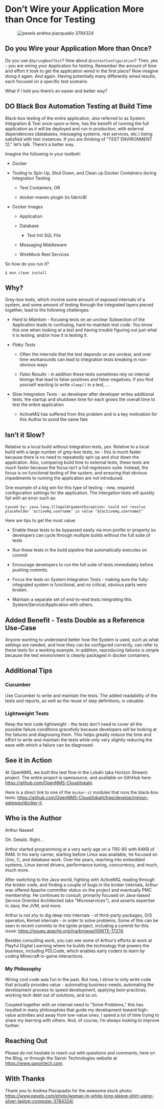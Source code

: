 # Don’t Wire your Application More than Once for Testing

<figure>
<img src="./assets/pexels/pexels-andrea-piacquadio-3784324.jpg"
alt="pexels andrea piacquadio 3784324" />
</figure>

## Do you Wire your Application More than Once?

Do you use `@SpringBootTest`? How about `@ContextConfiguration`? Then,
yes - you are wiring your Application for testing. Remember the amount
of time and effort it took to get the application wired in the first
place? Now imagine doing it again. And again. Having potentially many
differently wired results, each focused on a specific test scenario.

What if I told you there’s an easier and better way?

## DO Black Box Automation Testing at Build Time

Black-box testing of the entire application, also referred to as System
Integration & Test once-upon-a-time, has the benefit of running the full
application as it will be deployed and run in production, with external
dependencies (databases, messaging systems, rest services, etc.) being
satisfied with test instances. If you are thinking of "TEST ENVIRONMENT
12," let’s talk. There’s a better way.

Imagine the following in your toolbelt:

- Docker

- Tooling to Spin Up, Shut Down, and Clean up Docker Containers during
  Integration Testing

  - Test Containers, OR

  - docker-maven-plugin (io.fabric8)

- Docker Images

  - Application

  - Database

    - Test Init SQL File

  - Messaging Middleware

  - WireMock Rest Services

So how do you run it?

    $ mvn clean install

## Why?

Grey-box tests, which involve some amount of exposed internals of a
system, and some amount of testing through the integrated layers pieced
together, lead to the following challenges:

- *Hard to Maintain* - focusing tests on an unclear Subsection of the
  Application leads to confusing, hard-to-maintain test code. You know
  this one when looking at a test and having trouble figuring out just
  what it is testing, and/or how it is testing it.

- *Flaky Tests*

  - Often the internals that the test depends on are unclear, and over
    time workarounds can lead to integration tests breaking in
    non-obvious ways

  - *False Results* - in addition these tests sometimes rely on internal
    timings that lead to false-positives and false-negatives; if you
    find yourself wanting to write `sleep()` in a test, …​

- Slow Integration Tests - as developer after developer writes
  additional tests, the startup and shutdown time for each grows the
  overall time to test the entire application

  - ActiveMQ has suffered from this problem and is a key motivation for
    this Author to avoid the same fate

## Isn’t it Slow?

Relative to a local build without integration tests, yes. Relative to a
local build with a large number of grey-box tests, no - this is much
faster because there is no need to repeatedly spin up and shut down the
application. Also, comparing build time to external tests, these tests
are much faster because the focus isn’t a full regression suite.
Instead, the focus is on functional testing of the system, and ensuring
that obvious impediments to running the application are not introduced.

One example of a big win for this type of testing - new, required
configuration settings for the application. The intergation tests will
quickly fail with an error such as:

    Caused by: java.lang.IllegalArgumentException: Could not resolve placeholder 'activemq.username' in value "${activemq.username}"

Here are tips to get the most value:

- Enable these tests to be bypassed easily via mvn profile or property
  so developers can cycle through multiple builds without the full suite
  of tests

- Run these tests in the build pipeline that automatically executes on
  commit

- Encourage developers to run the full suite of tests immediately before
  pushing commits.

- Focus the tests on System Integration Tests - making sure the
  fully-integrated system is functional, and no critical, obvious parts
  were broken.

- Maintain a separate set of end-to-end tests integrating this
  System/Service/Application with others.

## Added Benefit - Tests Double as a Reference Use-Case

Anyone wanting to understand better how the System is used, such as what
settings are needed, and how they can be configured correctly, can refer
to these tests for a working example. In addition, reproducing failures
is simple because the test environment is cleanly packaged in docker
containers.

## Additional Tips

### Cucumber

Use Cucumber to write and maintain the tests. The added readability of
the tests and reports, as well as the reuse of step definitions, is
valuable.

### Lightweight Tests

Keep the test code lightweight - the tests don’t need to cover all the
possible failure conditions gracefully because developers will be
looking at the failures and diagnosing them. This helps greatly reduce
the time and effort to write and maintain the tests while only very
slightly reducing the ease with which a failure can be diagnosed.

## See it in Action

At OpenNMS, we built this test flow in the Lokahi (aka Horizon Stream)
project. The entire project is opensource, and available on GithHub
here: <https://github.com/OpenNMS-Cloud/lokahi>.

Here is a direct link to one of the `docker-it` modules that runs the
black-box tests:
<https://github.com/OpenNMS-Cloud/lokahi/tree/develop/minion-gateway/docker-it>.

## Who is the Author

Arthur Naseef.

Oh. Details. Right…​

Arthur started programming at a very early age on a TRS-80 with 64KB of
RAM. In his early carrier, starting before Linux was available, he
focused on Unix, C, and database work. Over the years, reaching into
embedded systems, Linux kernel drivers, performance tuning, concurrency,
and much, much more.

After switching to the Java world, fighting with ActiveMQ, reading
through the broker code, and finding a couple of bugs in the broker
internals, Arthur was offered Apache committer status on the project and
eventually PMC membership. He continues to consult, primarily focused on
Java-based Service Oriented Architected (aka "Microservices"), and
asserts expertise in Java, the JVM, and more.

Arthur is not shy to dig deep into internals - of third-party packages,
O/S operation, Kernel internals - in order to solve problems. Some of
this can be seen in recent commits to the Ignite project, including a
commit for this issue:
<https://issues.apache.org/jira/browse/IGNITE-17274>.

Besides consulting work, you can see some of Arthur’s efforts at work at
Playful Digital Learning where he builds the technology that powers the
business, including PDLCode, which enables early coders to learn by
coding Minecraft in-game interactions.

### My Philosophy

Wiring cool code was fun in the past. But now, I strive to only write
code that actually provides value - automating business-needs,
automating the development process to speed development, applying
best-practices, working tech debt out of solutions, and so on.

Coupled together with an internal need to "Solve Problems," this has
resulted in many philosophies that guide my development toward
high-value activities and away from low-value ones. I spend a lot of
time trying to share my learning with others. And, of course, I’m always
looking to improve further.

## Reaching Out

Please do not hesitate to reach out with questions and comments, here on
the Blog, or through the Savoir Technologies website at
<https://www.savoirtech.com>.

## With Thanks

Thank you to Andrea Piacquadio for the awesome stock photo:
<https://www.pexels.com/photo/woman-in-white-long-sleeve-shirt-using-silver-laptop-computer-3784324/>
